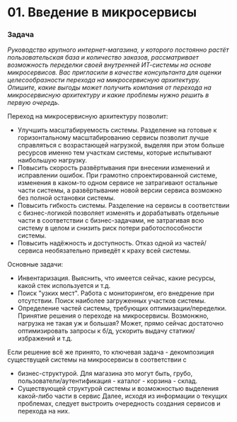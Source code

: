 # 01. Введение в микросервисы

### Задача
_Руководство крупного интернет-магазина, у которого постоянно растёт пользовательская база и количество заказов, рассматривает возможность переделки своей внутренней ИТ-системы на основе микросервисов.
Вас пригласили в качестве консультанта для оценки целесообразности перехода на микросервисную архитектуру.
Опишите, какие выгоды может получить компания от перехода на микросервисную архитектуру и какие проблемы нужно решить в первую очередь._

Переход на микросервисную архитектуру позволит:
* Улучшить масштабируемость системы. Разделение на готовые к горизонтальному масштабированию сервисы позволит лучше справляться
с возрастающей нагрузкой, выделяя при этом больше ресурсов именно тем участкам системы, которые испытывают наибольшую нагрузку.
* Повысить скорость развёртывания при внесении изменений и исправлении ошибок. При грамотно спроектированной системе,
изменения в каком-то одном сервисе не затрагивают остальные части системы, а развёртывание новой версии сервиса возможно без полной остановки системы.
* Повысить гибкость системы. Разделение на сервисы в соответствии с бизнес-логикой позволяет изменять и дорабатывать отдельные 
части в соответствии с бизнес-задачами, не затрагивая всю систему в целом и снизить риск потери работоспособности системы.  
* Повысить надёжность и доступность. Отказ одной из частей/сервиса необязательно приведёт к краху всей системы.

Основные задачи:
- Инвентаризация. Выяснить, что имеется сейчас, какие ресурсы, какой стек используется и т.д.
- Поиск "узких мест". Работа с мониторингом, его внедрение при отсутствии. Поиск наиболее загруженных участков системы. 
- Определение частей системы, требующих оптимизации/переделки. Принятие решения о переходе на микросервисы. Возмонжно, нагрузка не такая уж и большая?
Может, прямо сейчас достаточно оптимизировать запросы к б/д, ускорить выдачу статики/избражений и т.д.

Если решение всё же принято, то ключевая задача - декомпозиция существущей системы на микросервисы в соответствии с
- бизнес-структурой. Для магазина это могут быть, грубо, пользователи/аутентификация - каталог - корзина - склад.
- Существующей структурой системы и возможностью выделения какой-либо части в сервис
Далее, исходя из информации о текущих проблемах, следует выстроить очередность создания сервисов и перехода на них.